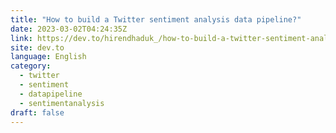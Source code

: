 ```yaml
---
title: "How to build a Twitter sentiment analysis data pipeline?"
date: 2023-03-02T04:24:35Z
link: https://dev.to/hirendhaduk_/how-to-build-a-twitter-sentiment-analysis-data-pipeline-5cb9?utm_medium=RSS&utm_source=news.12bit.vn
site: dev.to
language: English
category:
  - twitter
  - sentiment
  - datapipeline
  - sentimentanalysis
draft: false
---
```

